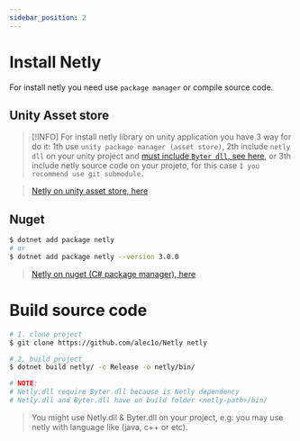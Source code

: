 ```yaml
---
sidebar_position: 2
---
```


# Install Netly
For install netly you need use ``package manager`` or compile source code.

## Unity Asset store
> [!INFO]
> For install netly library on unity application you have 3 way for do it: 1th use ``unity package manager (asset store)``, 2th include ``netly dll`` on your unity project and [must include ``Byter dll``, see here](https://github.com/alec1o/Byter), or 3th include netly source code on your projeto, for this case ``I you recommend use git submodule.``

> [Netly on unity asset store, here](https://assetstore.unity.com/packages/tools/network/225473)

## Nuget
```bash
$ dotnet add package netly
# or
$ dotnet add package netly --version 3.0.0
```
> [Netly on nuget (C# package manager), here](https://www.nuget.org/packages/Netly)


# Build source code
```bash
# 1. clone project
$ git clone https://github.com/alec1o/Netly netly 

# 2. build project
$ dotnet build netly/ -c Release -o netly/bin/

# NOTE:
# Netly.dll require Byter.dll because is Netly dependency
# Netly.dll and Byter.dll have on build folder <netly-path>/bin/
```
> You might use Netly.dll & Byter.dll on your project, e.g: you may use netly with language like (java, c++ or etc).
